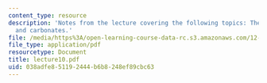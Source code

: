 ```yaml
---
content_type: resource
description: 'Notes from the lecture covering the following topics: The Al2SiO5 group,
  and carbonates.'
file: /media/https%3A/open-learning-course-data-rc.s3.amazonaws.com/12-108-structure-of-earth-materials-fall-2004/038adfe851192444b6b8248ef89cbc63_lecture10.pdf
file_type: application/pdf
resourcetype: Document
title: lecture10.pdf
uid: 038adfe8-5119-2444-b6b8-248ef89cbc63
---
```

